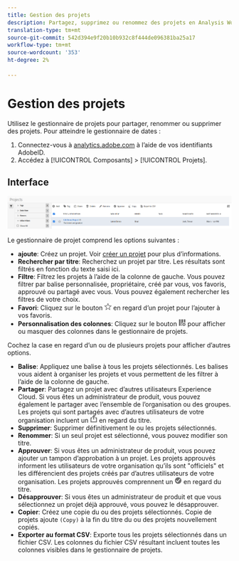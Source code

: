 ```yaml
---
title: Gestion des projets
description: Partagez, supprimez ou renommez des projets en Analysis Workspace.
translation-type: tm+mt
source-git-commit: 542d394e9f20b10b932c8f444de096381ba25a17
workflow-type: tm+mt
source-wordcount: '353'
ht-degree: 2%

---
```



# Gestion des projets

Utilisez le gestionnaire de projets pour partager, renommer ou supprimer des projets. Pour atteindre le gestionnaire de dates :

1. Connectez-vous à [analytics.adobe.com](https://analytics.adobe.com) à l’aide de vos identifiants AdobeID.
1. Accédez à [!UICONTROL Composants] > [!UICONTROL Projets].

## Interface

![IU](../assets/project-ui.png)

Le gestionnaire de projet comprend les options suivantes :

* **ajoute**: Créez un projet. Voir [créer un projet](create.md) pour plus d’informations.
* **Rechercher par titre**: Recherchez un projet par titre. Les résultats sont filtrés en fonction du texte saisi ici.
* **Filtre**: Filtrez les projets à l’aide de la colonne de gauche. Vous pouvez filtrer par balise personnalisée, propriétaire, créé par vous, vos favoris, approuvé ou partagé avec vous. Vous pouvez également rechercher les filtres de votre choix.
* **Favori**: Cliquez sur le bouton ![star](../assets/star.png) en regard d’un projet pour l’ajouter à vos favoris.
* **Personnalisation des colonnes**: Cliquez sur le bouton ![colonnes](../assets/columns.png) pour afficher ou masquer des colonnes dans le gestionnaire de projets.

Cochez la case en regard d’un ou de plusieurs projets pour afficher d’autres options.

* **Balise**: Appliquez une balise à tous les projets sélectionnés. Les balises vous aident à organiser les projets et vous permettent de les filtrer à l’aide de la colonne de gauche.
* **Partager**: Partagez un projet avec d’autres utilisateurs Experience Cloud. Si vous êtes un administrateur de produit, vous pouvez également le partager avec l’ensemble de l’organisation ou des groupes. Les projets qui sont partagés avec d’autres utilisateurs de votre organisation incluent un ![partagé](../assets/shared.png) en regard du titre.
* **Supprimer**: Supprimer définitivement le ou les projets sélectionnés.
* **Renommer**: Si un seul projet est sélectionné, vous pouvez modifier son titre.
* **Approuver**: Si vous êtes un administrateur de produit, vous pouvez ajouter un tampon d’approbation à un projet. Les projets approuvés informent les utilisateurs de votre organisation qu’ils sont &quot;officiels&quot; et les différencient des projets créés par d’autres utilisateurs de votre organisation. Les projets approuvés comprennent un ![approuvé](../assets/approved.png) en regard du titre.
* **Désapprouver**: Si vous êtes un administrateur de produit et que vous sélectionnez un projet déjà approuvé, vous pouvez le désapprouver.
* **Copier**: Créez une copie du ou des projets sélectionnés. Copie de projets ajoute `(Copy)` à la fin du titre du ou des projets nouvellement copiés.
* **Exporter au format CSV**: Exporte tous les projets sélectionnés dans un fichier CSV. Les colonnes du fichier CSV résultant incluent toutes les colonnes visibles dans le gestionnaire de projets.
